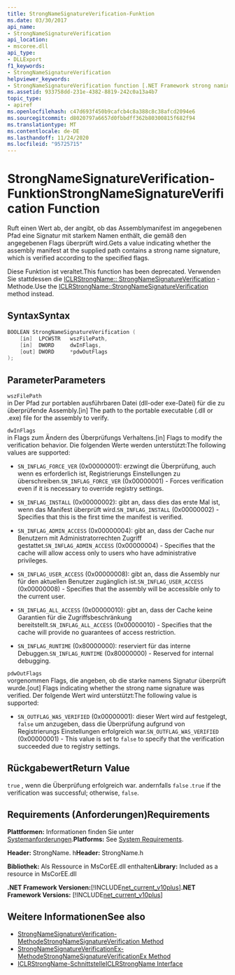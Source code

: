 ```yaml
---
title: StrongNameSignatureVerification-Funktion
ms.date: 03/30/2017
api_name:
- StrongNameSignatureVerification
api_location:
- mscoree.dll
api_type:
- DLLExport
f1_keywords:
- StrongNameSignatureVerification
helpviewer_keywords:
- StrongNameSignatureVerification function [.NET Framework strong naming]
ms.assetid: 933758dd-231e-4382-8819-242c0a13a4b7
topic_type:
- apiref
ms.openlocfilehash: c47d693f450b9cafcb4c8a388c8c38afcd2094e6
ms.sourcegitcommit: d8020797a6657d0fbbdff362b80300815f682f94
ms.translationtype: MT
ms.contentlocale: de-DE
ms.lasthandoff: 11/24/2020
ms.locfileid: "95725715"
---
```

# <a name="strongnamesignatureverification-function"></a><span data-ttu-id="9ea0f-102">StrongNameSignatureVerification-Funktion</span><span class="sxs-lookup"><span data-stu-id="9ea0f-102">StrongNameSignatureVerification Function</span></span>

<span data-ttu-id="9ea0f-103">Ruft einen Wert ab, der angibt, ob das Assemblymanifest im angegebenen Pfad eine Signatur mit starkem Namen enthält, die gemäß den angegebenen Flags überprüft wird.</span><span class="sxs-lookup"><span data-stu-id="9ea0f-103">Gets a value indicating whether the assembly manifest at the supplied path contains a strong name signature, which is verified according to the specified flags.</span></span>  
  
 <span data-ttu-id="9ea0f-104">Diese Funktion ist veraltet.</span><span class="sxs-lookup"><span data-stu-id="9ea0f-104">This function has been deprecated.</span></span> <span data-ttu-id="9ea0f-105">Verwenden Sie stattdessen die [ICLRStrongName:: StrongNameSignatureVerification](../hosting/iclrstrongname-strongnamesignatureverification-method.md) -Methode.</span><span class="sxs-lookup"><span data-stu-id="9ea0f-105">Use the [ICLRStrongName::StrongNameSignatureVerification](../hosting/iclrstrongname-strongnamesignatureverification-method.md) method instead.</span></span>  
  
## <a name="syntax"></a><span data-ttu-id="9ea0f-106">Syntax</span><span class="sxs-lookup"><span data-stu-id="9ea0f-106">Syntax</span></span>  
  
```cpp  
BOOLEAN StrongNameSignatureVerification (  
    [in]  LPCWSTR   wszFilePath,  
    [in]  DWORD     dwInFlags,  
    [out] DWORD     *pdwOutFlags  
);  
```  
  
## <a name="parameters"></a><span data-ttu-id="9ea0f-107">Parameter</span><span class="sxs-lookup"><span data-stu-id="9ea0f-107">Parameters</span></span>  

 `wszFilePath`  
 <span data-ttu-id="9ea0f-108">in Der Pfad zur portablen ausführbaren Datei (dll-oder exe-Datei) für die zu überprüfende Assembly.</span><span class="sxs-lookup"><span data-stu-id="9ea0f-108">[in] The path to the portable executable (.dll or .exe) file for the assembly to verify.</span></span>  
  
 `dwInFlags`  
 <span data-ttu-id="9ea0f-109">in Flags zum Ändern des Überprüfungs Verhaltens.</span><span class="sxs-lookup"><span data-stu-id="9ea0f-109">[in] Flags to modify the verification behavior.</span></span> <span data-ttu-id="9ea0f-110">Die folgenden Werte werden unterstützt:</span><span class="sxs-lookup"><span data-stu-id="9ea0f-110">The following values are supported:</span></span>  
  
- <span data-ttu-id="9ea0f-111">`SN_INFLAG_FORCE_VER` (0x00000001): erzwingt die Überprüfung, auch wenn es erforderlich ist, Registrierungs Einstellungen zu überschreiben.</span><span class="sxs-lookup"><span data-stu-id="9ea0f-111">`SN_INFLAG_FORCE_VER` (0x00000001) - Forces verification even if it is necessary to override registry settings.</span></span>  
  
- <span data-ttu-id="9ea0f-112">`SN_INFLAG_INSTALL` (0x00000002): gibt an, dass dies das erste Mal ist, wenn das Manifest überprüft wird.</span><span class="sxs-lookup"><span data-stu-id="9ea0f-112">`SN_INFLAG_INSTALL` (0x00000002) - Specifies that this is the first time the manifest is verified.</span></span>  
  
- <span data-ttu-id="9ea0f-113">`SN_INFLAG_ADMIN_ACCESS` (0x00000004): gibt an, dass der Cache nur Benutzern mit Administratorrechten Zugriff gestattet.</span><span class="sxs-lookup"><span data-stu-id="9ea0f-113">`SN_INFLAG_ADMIN_ACCESS` (0x00000004) - Specifies that the cache will allow access only to users who have administrative privileges.</span></span>  
  
- <span data-ttu-id="9ea0f-114">`SN_INFLAG_USER_ACCESS` (0x00000008): gibt an, dass die Assembly nur für den aktuellen Benutzer zugänglich ist.</span><span class="sxs-lookup"><span data-stu-id="9ea0f-114">`SN_INFLAG_USER_ACCESS` (0x00000008) - Specifies that the assembly will be accessible only to the current user.</span></span>  
  
- <span data-ttu-id="9ea0f-115">`SN_INFLAG_ALL_ACCESS` (0x00000010): gibt an, dass der Cache keine Garantien für die Zugriffsbeschränkung bereitstellt.</span><span class="sxs-lookup"><span data-stu-id="9ea0f-115">`SN_INFLAG_ALL_ACCESS` (0x00000010) - Specifies that the cache will provide no guarantees of access restriction.</span></span>  
  
- <span data-ttu-id="9ea0f-116">`SN_INFLAG_RUNTIME` (0x80000000): reserviert für das interne Debuggen.</span><span class="sxs-lookup"><span data-stu-id="9ea0f-116">`SN_INFLAG_RUNTIME` (0x80000000) - Reserved for internal debugging.</span></span>  
  
 `pdwOutFlags`  
 <span data-ttu-id="9ea0f-117">vorgenommen Flags, die angeben, ob die starke namens Signatur überprüft wurde.</span><span class="sxs-lookup"><span data-stu-id="9ea0f-117">[out] Flags indicating whether the strong name signature was verified.</span></span> <span data-ttu-id="9ea0f-118">Der folgende Wert wird unterstützt:</span><span class="sxs-lookup"><span data-stu-id="9ea0f-118">The following value is supported:</span></span>  
  
- <span data-ttu-id="9ea0f-119">`SN_OUTFLAG_WAS_VERIFIED` (0x00000001): dieser Wert wird auf festgelegt, `false` um anzugeben, dass die Überprüfung aufgrund von Registrierungs Einstellungen erfolgreich war.</span><span class="sxs-lookup"><span data-stu-id="9ea0f-119">`SN_OUTFLAG_WAS_VERIFIED` (0x00000001) - This value is set to `false` to specify that the verification succeeded due to registry settings.</span></span>  
  
## <a name="return-value"></a><span data-ttu-id="9ea0f-120">Rückgabewert</span><span class="sxs-lookup"><span data-stu-id="9ea0f-120">Return Value</span></span>  

 <span data-ttu-id="9ea0f-121">`true` , wenn die Überprüfung erfolgreich war. andernfalls `false` .</span><span class="sxs-lookup"><span data-stu-id="9ea0f-121">`true` if the verification was successful; otherwise, `false`.</span></span>  
  
## <a name="requirements"></a><span data-ttu-id="9ea0f-122">Requirements (Anforderungen)</span><span class="sxs-lookup"><span data-stu-id="9ea0f-122">Requirements</span></span>  

 <span data-ttu-id="9ea0f-123">**Plattformen:** Informationen finden Sie unter [Systemanforderungen](../../get-started/system-requirements.md).</span><span class="sxs-lookup"><span data-stu-id="9ea0f-123">**Platforms:** See [System Requirements](../../get-started/system-requirements.md).</span></span>  
  
 <span data-ttu-id="9ea0f-124">**Header:** StrongName. h</span><span class="sxs-lookup"><span data-stu-id="9ea0f-124">**Header:** StrongName.h</span></span>  
  
 <span data-ttu-id="9ea0f-125">**Bibliothek:** Als Ressource in MsCorEE.dll enthalten</span><span class="sxs-lookup"><span data-stu-id="9ea0f-125">**Library:** Included as a resource in MsCorEE.dll</span></span>  
  
 <span data-ttu-id="9ea0f-126">**.NET Framework Versionen:**[!INCLUDE[net_current_v10plus](../../../../includes/net-current-v10plus-md.md)]</span><span class="sxs-lookup"><span data-stu-id="9ea0f-126">**.NET Framework Versions:** [!INCLUDE[net_current_v10plus](../../../../includes/net-current-v10plus-md.md)]</span></span>  
  
## <a name="see-also"></a><span data-ttu-id="9ea0f-127">Weitere Informationen</span><span class="sxs-lookup"><span data-stu-id="9ea0f-127">See also</span></span>

- [<span data-ttu-id="9ea0f-128">StrongNameSignatureVerification-Methode</span><span class="sxs-lookup"><span data-stu-id="9ea0f-128">StrongNameSignatureVerification Method</span></span>](../hosting/iclrstrongname-strongnamesignatureverification-method.md)
- [<span data-ttu-id="9ea0f-129">StrongNameSignatureVerificationEx-Methode</span><span class="sxs-lookup"><span data-stu-id="9ea0f-129">StrongNameSignatureVerificationEx Method</span></span>](../hosting/iclrstrongname-strongnamesignatureverificationex-method.md)
- [<span data-ttu-id="9ea0f-130">ICLRStrongName-Schnittstelle</span><span class="sxs-lookup"><span data-stu-id="9ea0f-130">ICLRStrongName Interface</span></span>](../hosting/iclrstrongname-interface.md)
